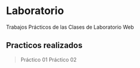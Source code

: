 # Laboratorio
Trabajos Prácticos de las Clases de Laboratorio Web
## Practicos realizados
> Práctico 01
> Práctico 02